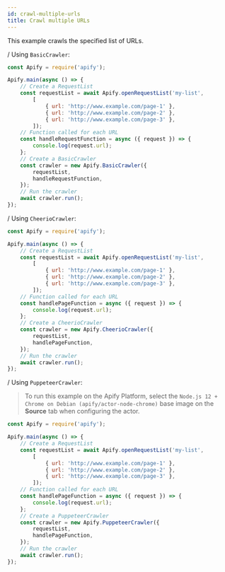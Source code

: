 ```yaml
---
id: crawl-multiple-urls
title: Crawl multiple URLs
---
```


This example crawls the specified list of URLs.

<!--DOCUSAURUS_CODE_TABS-->

<!-- BasicCrawler -->
/
Using `BasicCrawler`:

```javascript
const Apify = require('apify');

Apify.main(async () => {
    // Create a RequestList
    const requestList = await Apify.openRequestList('my-list',
        [
            { url: 'http://www.example.com/page-1' },
            { url: 'http://www.example.com/page-2' },
            { url: 'http://www.example.com/page-3' },
        ]);
    // Function called for each URL
    const handleRequestFunction = async ({ request }) => {
        console.log(request.url);
    };
    // Create a BasicCrawler
    const crawler = new Apify.BasicCrawler({
        requestList,
        handleRequestFunction,
    });
    // Run the crawler
    await crawler.run();
});
```

<!-- CheerioCrawler -->
/
Using `CheerioCrawler`:

```javascript
const Apify = require('apify');

Apify.main(async () => {
    // Create a RequestList
    const requestList = await Apify.openRequestList('my-list',
        [
            { url: 'http://www.example.com/page-1' },
            { url: 'http://www.example.com/page-2' },
            { url: 'http://www.example.com/page-3' },
        ]);
    // Function called for each URL
    const handlePageFunction = async ({ request }) => {
        console.log(request.url);
    };
    // Create a CheerioCrawler
    const crawler = new Apify.CheerioCrawler({
        requestList,
        handlePageFunction,
    });
    // Run the crawler
    await crawler.run();
});
```

<!-- PuppeteerCrawler -->
/
Using `PuppeteerCrawler`:

 > To run this example on the Apify Platform, select the `Node.js 12 + Chrome on Debian (apify/actor-node-chrome)` 
 >base image on the **Source** tab when configuring the actor.

```javascript
const Apify = require('apify');

Apify.main(async () => {
    // Create a RequestList
    const requestList = await Apify.openRequestList('my-list',
        [
            { url: 'http://www.example.com/page-1' },
            { url: 'http://www.example.com/page-2' },
            { url: 'http://www.example.com/page-3' },
        ]);
    // Function called for each URL
    const handlePageFunction = async ({ request }) => {
        console.log(request.url);
    };
    // Create a PuppeteerCrawler
    const crawler = new Apify.PuppeteerCrawler({
        requestList,
        handlePageFunction,
    });
    // Run the crawler
    await crawler.run();
});
```

<!--END_DOCUSAURUS_CODE_TABS-->

